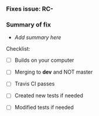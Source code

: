 ### Fixes issue: RC-

### Summary of fix
- _Add summary here_

Checklist:
- [ ] Builds on your computer
- [ ] Merging to **dev** and NOT master
- [ ] Travis CI passes
- [ ] Created new tests if needed
- [ ] Modified tests if needed

